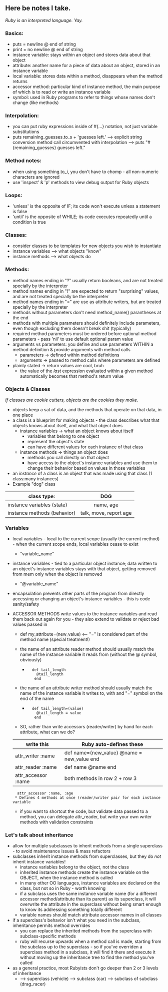 ## Here be notes I take.
*Ruby is an interpreted language. Yay.*

### Basics:
* puts = newline @ end of string
* print = no newline @ end of string
* instance variable: stays within an object and stores data about that object
* attribute: another name for a piece of data about an object, stored in an instance variable
* local variable: stores data within a method, disappears when the method returns
* accessor method: particular kind of instance method, the main purpose of which is to read or write an instance variable
* symbol: used in Ruby programs to refer to things whose names don't change (like methods)


### Interpolation:
* you can put ruby expressions inside of #{...} notation, not just variable substitutions
* puts remaining_guesses.to_s + 'guesses left.' --> explicit string conversion method call circumvented with interpolation --> puts "#{remaining_guesses} guesses left."

### Method notes:
* when using something.to_i, you don't have to chomp - all non-numeric characters are ignored
* use 'inspect' & 'p' methods to view debug output for Ruby objects

### Loops:
* 'unless' is the opposite of IF; its code won't execute unless a statement is false
* 'until' is the opposite of WHILE; its code executes repeatedly until a condition is true

### Classes:
* consider classes to be templates for new objects you wish to instantiate
* instance variables --> what objects "know"
* instance methods --> what objects do

### Methods:
* method names ending in "?" usually return booleans, and are not treated specially by the interpreter
* method names ending in "!" are expected to return "surprising" values, and are not treated specially be the interpreter
* method names ending in "=" are use as attribute writers, but are treated specially by the interpreter
* methods without parameters don't need method_name() parantheses at the end
* methods with multiple parameters should definitely include parameters, even though excluding them doesn't break shit (typically)
* required method parameters must be ordered before optional method parameters - pass 'nil' to use default optional param value 
* arguments vs parameters: you define and use parameters WITHIN a method definition & provide arguments with method calls
    * parameters -> defined within method definitions
    * arguments -> passed to method calls where parameters are defined
* plainly stated -> return values are cool, bruh
    * the value of the *last* expression evaluated within a given method automatically becomes that method's return value

### Objects & Classes
*If classes are cookie cutters, objects are the cookies they make.*

* objects keep a sat of data, and the methods that operate on that data, in one place
* a class is a blueprint for making objects - the class describes what that objects knows about itself, and what that object does
    * instance variables -> what an object knows about itself
        * variables that belong to one object
        * represent the object's state
        * can have different values for each instance of that class
    * instance methods -> things an object does
        * methods you call directly on that object
        * have access to the object's instance variables and use them to change their behavior based on values in those variables
* an *instance* of a class is an object that was made using that class (1 class:many instances)
* Example "dog" class

| class type:                 	|            DOG           	|
|-----------------------------	|:------------------------:	|
| instance variables (state)  	| name,  age               	|
| instance methods (behavior) 	| talk,  move,  report age 	|

### Variables
* local variables - local to the current scope (usually the current method) - when the current scope ends, local variables cease to exist
    * "variable_name"
* instance variables - tied to a particular object instance; data written to an object's instance variables stays with that object, getting removed from mem only when the object is removed
    * "@variable_name"
* encapsulation prevents other parts of the program from directly accessing or changing an object's instance variables - this is code sanity/safety
* ACCESSOR METHODS write values to the instance variables and read them back out again for you - they also extend to validate or reject bad values passed in
    * def my_attribute=(new_value) <-- "=" is considered part of the method name (special treatment!)
    * the name of an attribute reader method should usually match the name of the instance variable it reads from (without the @ symbol, obviously)
        * ```
            def tail_length
              @tail_length
             end
          ```
    * the name of an attribute writer method should usually match the name of the instance variable it writes to, with and "=" symbol on the end of the name
        * ```
            def tail_length=(value)
              @tail_length = value
             end
          ```
          
    * SO, rather than write accessors (reader/writer) by hand for each attribute, what can we do?
    
    | write this          | Ruby auto-defines these                      |
    |---------------------|----------------------------------------------|
    | attr_writer :name   | def name=(new_value)   @name = new_value end |
    | attr_reader :name   | def name   @name end                         |
    | attr_accessor :name | both methods in row 2 + row 3                |

        attr_accessor :name, :age 
       * Defines 4 methods at once (reader/writer pair for each instance variable
  * if you want to shortcut the code, but validate data passed to a method, you can delegate attr_reader, but write your own writer methods with validation constraints
        
### Let's talk about inheritance
* allow for multiple subclasses to inherit methods from a single superclass - to avoid maintenance issues & mass refactors
* subclasses inherit instance methods from superclasses, but they do *not* inherit instance variables!
    * instance variables belong to the object, not the class
    * inherited instance methods create the instance variable on the OBJECT, when the instance method is called
    * in many other OO languages, instance variables are declared on the class, but not so in Ruby - worth knowing
    * if a subclass uses the same instance variable name (for a different accessor method/attribute than its parent) as its superclass, it will overwrite the attribute in the superclass without being smart enough to know its addressing something totally different
    * variable names should match attribute accessor names in all classes
* if a superclass's behavior isn't what you need in the subclass, inheritance permits method overrides
    * you can replace the inherited methods from the superclass with subclass-specific methods
    * ruby will recurse upwards when a method call is made, starting from the subclass up to the superclass - so if you've overriden a superclass method in a subclass, it will find it there and execute it without moving up the inheritance tree to find the method you've called
* as a general practice, most Rubyists don't go deeper than 2 or 3 levels of inheritance 
    * --> superclass (vehicle) --> subclass (car) --> subclass of subclass (drag_racer)

